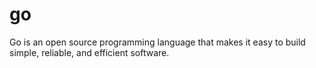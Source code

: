 # go
Go is an open source programming language that makes it easy to build simple, reliable, and efficient software.
